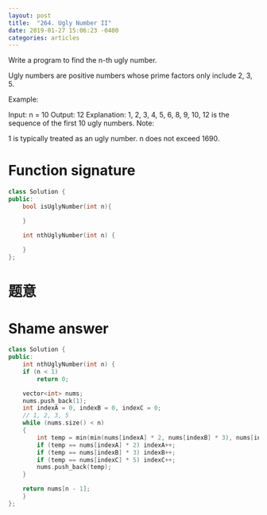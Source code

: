 ```yaml
---
layout: post
title:  "264. Ugly Number II"
date: 2019-01-27 15:06:23 -0400
categories: articles
---
```

Write a program to find the n-th ugly number.

Ugly numbers are positive numbers whose prime factors only include 2, 3, 5. 

Example:

Input: n = 10
Output: 12
Explanation: 1, 2, 3, 4, 5, 6, 8, 9, 10, 12 is the sequence of the first 10 ugly numbers.
Note:  

1 is typically treated as an ugly number.
n does not exceed 1690.
# Function signature
```c++
class Solution {
public:
	bool isUglyNumber(int n){

	}

    int nthUglyNumber(int n) {
        
    }
};
```
# 题意

# Shame answer
```c++
class Solution {
public:
    int nthUglyNumber(int n) {
	if (n < 1)
		return 0;

	vector<int> nums;
	nums.push_back(1);
	int indexA = 0, indexB = 0, indexC = 0;
	// 1, 2, 3, 5
	while (nums.size() < n)
	{
		int temp = min(min(nums[indexA] * 2, nums[indexB] * 3), nums[indexC] * 5);
		if (temp == nums[indexA] * 2) indexA++;
		if (temp == nums[indexB] * 3) indexB++;
		if (temp == nums[indexC] * 5) indexC++;
		nums.push_back(temp);
	}

	return nums[n - 1];
    }
};
```